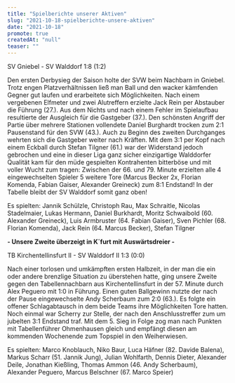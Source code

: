 ```yaml
---
title: "Spielberichte unserer Aktiven"
slug: "2021-10-18-spielberichte-unsere-aktiven"
date: "2021-10-18"
promote: true
createdAt: "null"
teaser: ""
---
```

SV Gniebel - SV Walddorf 1:8 (1:2)


Den ersten Derbysieg der Saison holte der SVW beim Nachbarn in Gniebel. Trotz engen Platzverhältnissen ließ man Ball und den wacker kämfenden Gegner gut laufen und erarbeitete sich Möglichkeiten. Nach einem vergebenen Elfmeter und zwei Alutreffern erzielte Jack Rein per Abstauber die Führung (27.). Aus dem Nichts und nach einem Fehler im Spielaufbau resultierte der Ausgleich für die Gastgeber (37.). Den schönsten Angriff der Partie über mehrere Stationen vollendete Daniel Burghardt trocken zum 2:1 Pausenstand für den SVW (43.). Auch zu Beginn des zweiten Durchganges wehrten sich die Gastgeber weiter nach Kräften. Mit dem 3:1 per Kopf nach einem Eckball durch Stefan Tilgner (61.) war der Widerstand jedoch gebrochen und eine in dieser Liga ganz sicher einzigartige Walddorfer Qualität kam für den müde gespielten Kontrahenten bitterböse und mit voller Wucht zum tragen: Zwischen der 66. und 79. Minute erzielten alle 4 eingewechselten Spieler 5 weitere Tore (Marcus Becker 2x, Florian Komenda, Fabian Gaiser, Alexander Greineck) zum 8:1 Endstand! In der Tabelle bleibt der SV Walddorf somit ganz oben!


Es spielten: Jannik Schülzle, Christoph Rau, Max Schraitle, Nicolas Stadelmaier, Lukas Hermann, Daniel Burkhardt, Moritz Schwaibold (60. Alexander Greineck), Luis Armbruster (64. Fabian Gaiser), Sven Pichler (68. Florian Komenda), Jack Rein (64. Marcus Becker), Stefan Tilgner



**- Unsere Zweite überzeigt in K´furt mit Auswärtsdreier -**


TB Kirchentellinsfurt II - SV Walddorf II 1:3 (0:0)


Nach einer torlosen und umkämpften ersten Halbzeit, in der man die ein oder andere brenzlige Situation zu überstehen hatte, ging unsere Zweite gegen den Tabellennachbarn aus Kirchentellinsfurt in der 57. Minute durch Alex Peguero mit 1:0 in Führung. Einen guten Ballgewinn  nutzte der nach der Pause eingewechselte Andy Scherbaum zum 2:0 (63.). Es folgte ein offener Schlagabtausch in dem beide Teams ihre Möglichkeiten Tore hatten. Noch einmal war Scherry zur Stelle, der nach den Anschlusstreffer zum um jubelten 3:1 Endstand traf. Mit dem 5. Sieg in Folge zog man nach Punkten mit Tabellenführer Ohmenhausen gleich und empfängt diesen am kommenden Wochenende zum Topspiel in den Weiherwiesen.


Es spielten: Marco Knoblauch, Niko Baur, Luca Häfner (82. Davide Balena), Markus Scharr (51. Jannik Jung), Julian Wohlfarth, Dennis Dieter, Alexander Deile, Jonathan Kießling, Thomas Ammon (46. Andy Scherbaum), Alexander Peguero, Marcus Belschner (67. Marco Speier)




